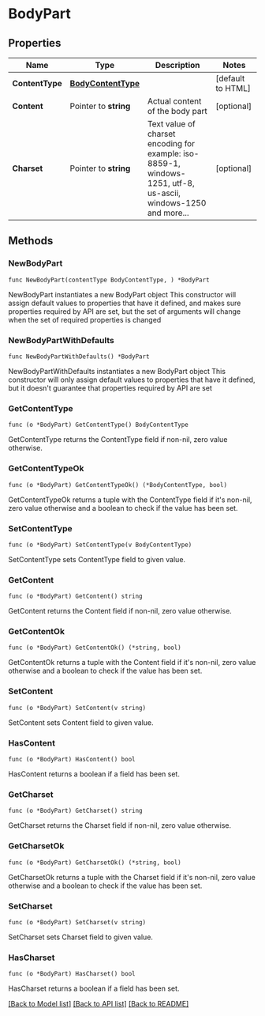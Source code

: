 # BodyPart

## Properties

Name | Type | Description | Notes
------------ | ------------- | ------------- | -------------
**ContentType** | [**BodyContentType**](BodyContentType.md) |  | [default to HTML]
**Content** | Pointer to **string** | Actual content of the body part | [optional] 
**Charset** | Pointer to **string** | Text value of charset encoding for example: iso-8859-1, windows-1251, utf-8, us-ascii, windows-1250 and more... | [optional] 

## Methods

### NewBodyPart

`func NewBodyPart(contentType BodyContentType, ) *BodyPart`

NewBodyPart instantiates a new BodyPart object
This constructor will assign default values to properties that have it defined,
and makes sure properties required by API are set, but the set of arguments
will change when the set of required properties is changed

### NewBodyPartWithDefaults

`func NewBodyPartWithDefaults() *BodyPart`

NewBodyPartWithDefaults instantiates a new BodyPart object
This constructor will only assign default values to properties that have it defined,
but it doesn't guarantee that properties required by API are set

### GetContentType

`func (o *BodyPart) GetContentType() BodyContentType`

GetContentType returns the ContentType field if non-nil, zero value otherwise.

### GetContentTypeOk

`func (o *BodyPart) GetContentTypeOk() (*BodyContentType, bool)`

GetContentTypeOk returns a tuple with the ContentType field if it's non-nil, zero value otherwise
and a boolean to check if the value has been set.

### SetContentType

`func (o *BodyPart) SetContentType(v BodyContentType)`

SetContentType sets ContentType field to given value.


### GetContent

`func (o *BodyPart) GetContent() string`

GetContent returns the Content field if non-nil, zero value otherwise.

### GetContentOk

`func (o *BodyPart) GetContentOk() (*string, bool)`

GetContentOk returns a tuple with the Content field if it's non-nil, zero value otherwise
and a boolean to check if the value has been set.

### SetContent

`func (o *BodyPart) SetContent(v string)`

SetContent sets Content field to given value.

### HasContent

`func (o *BodyPart) HasContent() bool`

HasContent returns a boolean if a field has been set.

### GetCharset

`func (o *BodyPart) GetCharset() string`

GetCharset returns the Charset field if non-nil, zero value otherwise.

### GetCharsetOk

`func (o *BodyPart) GetCharsetOk() (*string, bool)`

GetCharsetOk returns a tuple with the Charset field if it's non-nil, zero value otherwise
and a boolean to check if the value has been set.

### SetCharset

`func (o *BodyPart) SetCharset(v string)`

SetCharset sets Charset field to given value.

### HasCharset

`func (o *BodyPart) HasCharset() bool`

HasCharset returns a boolean if a field has been set.


[[Back to Model list]](../README.md#documentation-for-models) [[Back to API list]](../README.md#documentation-for-api-endpoints) [[Back to README]](../README.md)


